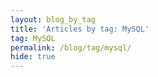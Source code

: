 ```yaml
---
layout: blog_by_tag
title: 'Articles by tag: MySQL'
tag: MySQL
permalink: /blog/tag/mysql/
hide: true
---
```


